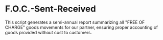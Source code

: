 # F.O.C.-Sent-Received
This script generates a semi-annual report summarizing all "FREE OF CHARGE" goods movements for our partner, ensuring proper accounting of goods provided without cost to customers.
